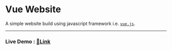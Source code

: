 # Vue Website 

A simple website build using javascript framework i.e. [```vue.js```](https://vuejs.org/).

---

### Live Demo : [🔗Link](https://drish-xd.is-a.dev/vue-website/)